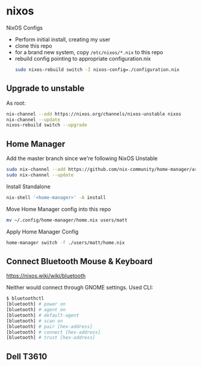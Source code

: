 # nixos
NixOS Configs

- Perform initial install, creating my user
- clone this repo
- for a brand new system, copy `/etc/nixos/*.nix` to this repo
- rebuild config pointing to appropriate configuration.nix
  ```sh
  sudo nixos-rebuild switch -I nixos-config=./configuration.nix
  ```

## Upgrade to unstable

As root:
```sh
nix-channel --add https://nixos.org/channels/nixos-unstable nixos
nix-channel --update
nixos-rebuild switch --upgrade
```

## Home Manager

Add the master branch since we're following NixOS Unstable
```sh
sudo nix-channel --add https://github.com/nix-community/home-manager/archive/master.tar.gz home-manager
sudo nix-channel --update
```

Install Standalone
```sh
nix-shell '<home-manager>' -A install
```

Move Home Manager config into this repo
```sh
mv ~/.config/home-manager/home.nix users/matt
```

Apply Home Manager Config
```sh
home-manager switch -f ./users/matt/home.nix
```

## Connect Bluetooth Mouse & Keyboard

https://nixos.wiki/wiki/bluetooth

Neither would connect through GNOME settings. Used CLI:
```sh
$ bluetoothctl
[bluetooth] # power on
[bluetooth] # agent on
[bluetooth] # default-agent
[bluetooth] # scan on
[bluetooth] # pair [hex-address]
[bluetooth] # connect [hex-address]
[bluetooth] # trust [hex-address]
```


## Dell T3610



